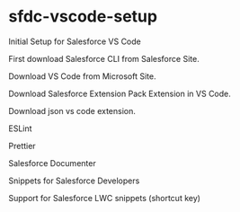 # sfdc-vscode-setup
Initial Setup for Salesforce VS Code

First download Salesforce CLI from Salesforce Site.

Download VS Code from Microsoft Site.

Download Salesforce Extension Pack Extension in VS Code.

Download json vs code extension.

ESLint

Prettier

Salesforce Documenter

Snippets for Salesforce Developers

Support for Salesforce LWC snippets (shortcut key)
